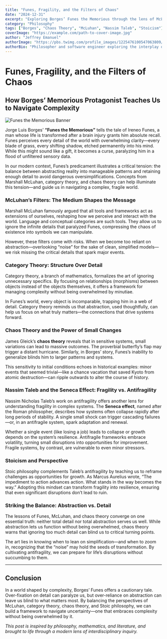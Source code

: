 ```yaml
---
title: "Funes, Fragility, and the Filters of Chaos"
date: "2024-12-31"
excerpt: "Exploring Borges’ Funes the Memorious through the lens of McLuhan, category theory, and chaos. How does fragility arise from oversimplification, and what can we learn from antifragility and Stoic philosophy?"
category: "Philosophy"
tags: ["Borges", "Chaos Theory", "McLuhan", "Nassim Taleb", "Stoicism"]
coverImage: "https://example.com/path-to-cover-image.jpg"
author: "Jeffrey Emanuel"
authorImage: "https://pbs.twimg.com/profile_images/1225476100547063809/53jSWs7z_400x400.jpg"
authorBio: "Philosopher and software engineer exploring the interplay of abstract systems and human experience."
---
```


# Funes, Fragility, and the Filters of Chaos

## How Borges’ Memorious Protagonist Teaches Us to Navigate Complexity

![Funes the Memorious Banner](https://example.com/path-to-cover-image.jpg)

Jorge Luis Borges’ **“Funes the Memorious”** tells the tale of Ireneo Funes, a man whose life is transformed after a brain injury grants him absolute recall. Funes perceives every detail of the world with overwhelming clarity—every blade of grass, every shifting shadow, etched permanently into his mind. While this might sound like a gift, it becomes a curse, paralyzing him in a flood of unfiltered sensory data.

In our modern context, Funes’s predicament illustrates a critical tension: the balance between abstracting reality into manageable patterns and retaining enough detail to avoid dangerous oversimplifications. Concepts from Marshall McLuhan, category theory, and chaos theory can help illuminate this tension—and guide us in navigating a complex, fragile world.

### McLuhan’s Filters: The Medium Shapes the Message

Marshall McLuhan famously argued that all tools and frameworks act as extensions of ourselves, reshaping how we perceive and interact with the world. Language and conceptual categories are such tools. They allow us to ignore the infinite details that paralyzed Funes, compressing the chaos of existence into symbols we can manipulate.

However, these filters come with risks. When we become too reliant on abstraction—overlooking “noise” for the sake of clean, simplified models—we risk missing the critical details that spark major events.

### Category Theory: Structure Over Detail

Category theory, a branch of mathematics, formalizes the art of ignoring unnecessary specifics. By focusing on relationships (morphisms) between objects instead of the objects themselves, it offers a framework for managing complexity without being overwhelmed by minutiae.

In Funes’s world, every object is incomparable, trapping him in a web of detail. Category theory reminds us that abstraction, used thoughtfully, can help us focus on what truly matters—the connections that drive systems forward.

### Chaos Theory and the Power of Small Changes

James Gleick’s **chaos theory** reveals that in sensitive systems, small variations can lead to massive outcomes. The proverbial butterfly’s flap may trigger a distant hurricane. Similarly, in Borges’ story, Funes’s inability to generalize blinds him to larger patterns and systems.

This sensitivity to initial conditions echoes in historical examples: minor events that seemed trivial—like a chance vacation that saved Kyoto from atomic destruction—can ripple outwards to alter the course of history.

### Nassim Taleb and the Seneca Effect: Fragility vs. Antifragility

Nassim Nicholas Taleb’s work on antifragility offers another lens for understanding fragility in complex systems. The **Seneca effect**, named after the Roman philosopher, describes how systems often collapse rapidly after long periods of stability. A single small shock can trigger cascading failures—or, in an antifragile system, spark adaptation and renewal.

Whether a single event (like losing a job) leads to collapse or growth depends on the system’s resilience. Antifragile frameworks embrace volatility, turning small disruptions into opportunities for improvement. Fragile systems, by contrast, are vulnerable to even minor stressors.

### Stoicism and Perspective

Stoic philosophy complements Taleb’s antifragility by teaching us to reframe challenges as opportunities for growth. As Marcus Aurelius wrote, “The impediment to action advances action. What stands in the way becomes the way.” Adopting this mindset can transform fragility into resilience, ensuring that even significant disruptions don’t lead to ruin.

### Striking the Balance: Abstraction vs. Detail

The lessons of Funes, McLuhan, and chaos theory converge on one essential truth: neither total detail nor total abstraction serves us well. While abstraction lets us function without being overwhelmed, chaos theory warns that ignoring too much detail can blind us to critical turning points.

The art lies in knowing when to lean on simplification—and when to zoom in, recognizing that the “noise” may hold the seeds of transformation. By cultivating antifragility, we can prepare for life’s disruptions without succumbing to them.

---

## Conclusion

In a world shaped by complexity, Borges’ Funes offers a cautionary tale. Over-fixation on detail can paralyze us, but over-reliance on abstraction can leave us blind to what matters most. By balancing the perspectives of McLuhan, category theory, chaos theory, and Stoic philosophy, we can build a framework to navigate uncertainty—one that embraces complexity without being overwhelmed by it.

*This post is inspired by philosophy, mathematics, and literature, and brought to life through a modern lens of interdisciplinary inquiry.*